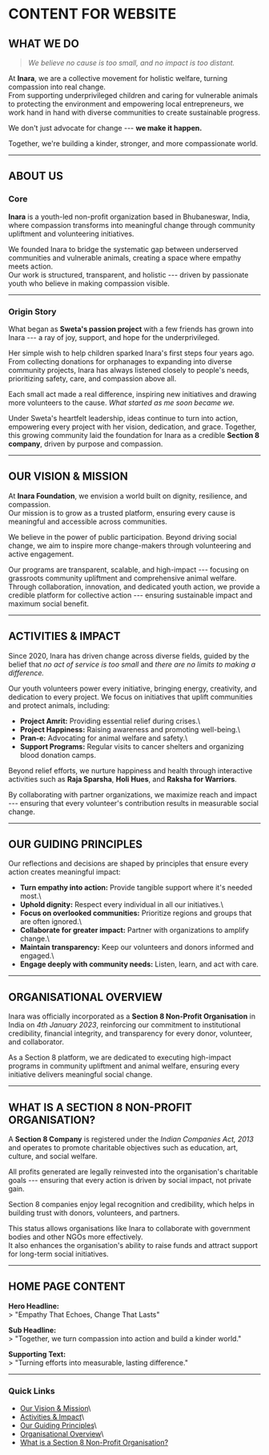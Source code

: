 # CONTENT FOR WEBSITE

## WHAT WE DO

> *We believe no cause is too small, and no impact is too distant.*

At **Inara**, we are a collective movement for holistic welfare, turning
compassion into real change.\
From supporting underprivileged children and caring for vulnerable
animals to protecting the environment and empowering local
entrepreneurs, we work hand in hand with diverse communities to create
sustainable progress.

We don't just advocate for change --- **we make it happen.**

Together, we're building a kinder, stronger, and more compassionate
world.

------------------------------------------------------------------------

## ABOUT US

### Core

**Inara** is a youth-led non-profit organization based in Bhubaneswar,
India, where compassion transforms into meaningful change through
community upliftment and volunteering initiatives.

We founded Inara to bridge the systematic gap between underserved
communities and vulnerable animals, creating a space where empathy meets
action.\
Our work is structured, transparent, and holistic --- driven by
passionate youth who believe in making compassion visible.

------------------------------------------------------------------------

### Origin Story

What began as **Sweta's passion project** with a few friends has grown
into Inara --- a ray of joy, support, and hope for the underprivileged.

Her simple wish to help children sparked Inara's first steps four years
ago. From collecting donations for orphanages to expanding into diverse
community projects, Inara has always listened closely to people's needs,
prioritizing safety, care, and compassion above all.

Each small act made a real difference, inspiring new initiatives and
drawing more volunteers to the cause. *What started as me soon became
we.*

Under Sweta's heartfelt leadership, ideas continue to turn into action,
empowering every project with her vision, dedication, and grace.
Together, this growing community laid the foundation for Inara as a
credible **Section 8 company**, driven by purpose and compassion.

------------------------------------------------------------------------

## OUR VISION & MISSION

At **Inara Foundation**, we envision a world built on dignity,
resilience, and compassion.\
Our mission is to grow as a trusted platform, ensuring every cause is
meaningful and accessible across communities.

We believe in the power of public participation. Beyond driving social
change, we aim to inspire more change-makers through volunteering and
active engagement.

Our programs are transparent, scalable, and high-impact --- focusing on
grassroots community upliftment and comprehensive animal welfare.\
Through collaboration, innovation, and dedicated youth action, we
provide a credible platform for collective action --- ensuring
sustainable impact and maximum social benefit.

------------------------------------------------------------------------

## ACTIVITIES & IMPACT

Since 2020, Inara has driven change across diverse fields, guided by the
belief that *no act of service is too small* and *there are no limits to
making a difference.*

Our youth volunteers power every initiative, bringing energy,
creativity, and dedication to every project. We focus on initiatives
that uplift communities and protect animals, including:

-   **Project Amrit:** Providing essential relief during crises.\
-   **Project Happiness:** Raising awareness and promoting well-being.\
-   **Pran-e:** Advocating for animal welfare and safety.\
-   **Support Programs:** Regular visits to cancer shelters and
    organizing blood donation camps.

Beyond relief efforts, we nurture happiness and health through
interactive activities such as **Raja Sparsha**, **Holi Hues**, and
**Raksha for Warriors**.

By collaborating with partner organizations, we maximize reach and
impact --- ensuring that every volunteer's contribution results in
measurable social change.

------------------------------------------------------------------------

## OUR GUIDING PRINCIPLES

Our reflections and decisions are shaped by principles that ensure every
action creates meaningful impact:

-   **Turn empathy into action:** Provide tangible support where it's
    needed most.\
-   **Uphold dignity:** Respect every individual in all our
    initiatives.\
-   **Focus on overlooked communities:** Prioritize regions and groups
    that are often ignored.\
-   **Collaborate for greater impact:** Partner with organizations to
    amplify change.\
-   **Maintain transparency:** Keep our volunteers and donors informed
    and engaged.\
-   **Engage deeply with community needs:** Listen, learn, and act with
    care.

------------------------------------------------------------------------

## ORGANISATIONAL OVERVIEW

Inara was officially incorporated as a **Section 8 Non-Profit
Organisation** in India on *4th January 2023*, reinforcing our
commitment to institutional credibility, financial integrity, and
transparency for every donor, volunteer, and collaborator.

As a Section 8 platform, we are dedicated to executing high-impact
programs in community upliftment and animal welfare, ensuring every
initiative delivers meaningful social change.

------------------------------------------------------------------------

## WHAT IS A SECTION 8 NON-PROFIT ORGANISATION?

A **Section 8 Company** is registered under the *Indian Companies Act,
2013* and operates to promote charitable objectives such as education,
art, culture, and social welfare.

All profits generated are legally reinvested into the organisation's
charitable goals --- ensuring that every action is driven by social
impact, not private gain.

Section 8 companies enjoy legal recognition and credibility, which helps
in building trust with donors, volunteers, and partners.

This status allows organisations like Inara to collaborate with
government bodies and other NGOs more effectively.\
It also enhances the organisation's ability to raise funds and attract
support for long-term social initiatives.

------------------------------------------------------------------------

## HOME PAGE CONTENT

**Hero Headline:**\
\> "Empathy That Echoes, Change That Lasts"

**Sub Headline:**\
\> "Together, we turn compassion into action and build a kinder world."

**Supporting Text:**\
\> "Turning efforts into measurable, lasting difference."

------------------------------------------------------------------------

### Quick Links

-   [Our Vision & Mission](#our-vision--mission)\
-   [Activities & Impact](#activities--impact)\
-   [Our Guiding Principles](#our-guiding-principles)\
-   [Organisational Overview](#organisational-overview)\
-   [What is a Section 8 Non-Profit
    Organisation?](#what-is-a-section-8-non-profit-organisation)
